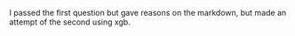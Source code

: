 I passed the first question but gave reasons on the markdown, but made an attempt of the second using xgb. 
